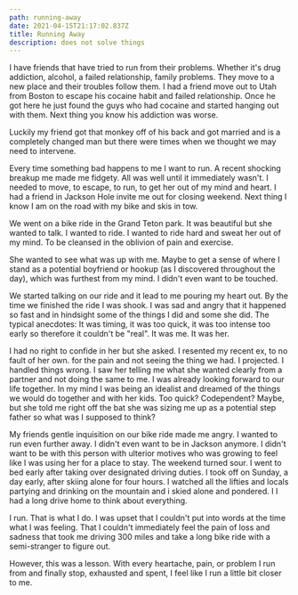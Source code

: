 ```yaml
---
path: running-away
date: 2021-04-15T21:17:02.837Z
title: Running Away
description: does not solve things
---
```

I have friends that have tried to run from their problems.  Whether it's drug addiction, alcohol, a failed relationship, family problems.  They move to a new place and their troubles follow them. I had a friend move out to Utah from Boston to escape his cocaine habit and failed relationship.  Once he got here he just found the guys who had cocaine and started hanging out with them.  Next thing you know his addiction was worse.  

Luckily my friend got that monkey off of his back and got married and is a completely changed man but there were times when we thought we may need to intervene.  

Every time something bad happens to me I want to run.  A recent shocking breakup me made me fidgety.  All was well until it immediately wasn't.   I needed to move, to escape, to run, to get her out of my mind and heart.  I had a friend in Jackson Hole invite me out for closing weekend.  Next thing I know I am on the road with my bike and skis in tow. 

We went on a bike ride in the Grand Teton park. It was beautiful but she wanted to talk.  I wanted to ride. I wanted to ride hard and sweat her out of my mind. To be cleansed in the oblivion of pain and exercise. 

 She wanted to see what was up with me.  Maybe to get a sense of where I stand as a potential boyfriend or hookup  (as I discovered throughout the day), which was furthest from my mind.  I didn't even want to be touched.  

We started talking on our ride and it lead to me pouring my heart out.   By the time we finished the ride I was shook.  I was sad and angry that it happened so fast and in hindsight some of the things I did and some she did.  The typical anecdotes: It was timing, it was too quick, it was too intense too early so therefore it couldn't be "real".  It was me. It was her.  

I had no right to confide in her but she asked. I resented my recent ex, to no fault of her own. for the pain and not seeing the thing we had.  I projected. I handled things wrong. I saw her telling me what she wanted clearly from a partner and not doing the same to me.  I was already looking forward to our life together.  In my mind I was being an idealist and dreamed of the things we would do together and with her kids.  Too quick?  Codependent?  Maybe, but she told me right off the bat she was sizing me up as a potential step father so what was I supposed to think?

My friends gentle inquisition on our bike ride made me angry. I wanted to run even further away.  I didn't even want to be in Jackson anymore. I didn't want to be with this person with ulterior motives who was growing to feel like I was using her for a place to stay.  The weekend turned sour.  I went to bed early after taking over designated driving duties.  I took off on Sunday, a day early, after skiing alone for four hours. I watched all the lifties and locals partying and drinking on the mountain and i skied alone and pondered.  I I had a long drive home to think about everything.  

I run.  That is what I do. I was upset that I couldn't put into words at the time what I was feeling. That I couldn't immediately feel the pain of loss and sadness that took me driving 300 miles and take a long bike ride with a semi-stranger to figure out.  

However, this was a lesson.  With every heartache, pain, or problem I run from and finally stop, exhausted and spent, I feel like I run a little bit closer to me.